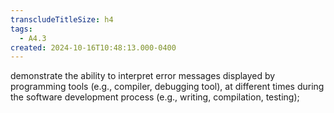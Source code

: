 ```yaml
---
transcludeTitleSize: h4
tags:
  - A4.3
created: 2024-10-16T10:48:13.000-0400
---
```

demonstrate the ability to interpret error messages displayed by programming tools (e.g., compiler, debugging tool), at different times during the software development process (e.g., writing, compilation, testing);